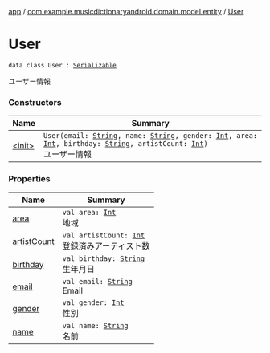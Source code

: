 [app](../../index.md) / [com.example.musicdictionaryandroid.domain.model.entity](../index.md) / [User](./index.md)

# User

`data class User : `[`Serializable`](https://developer.android.com/reference/java/io/Serializable.html)

ユーザー情報

### Constructors

| Name | Summary |
|---|---|
| [&lt;init&gt;](-init-.md) | `User(email: `[`String`](https://kotlinlang.org/api/latest/jvm/stdlib/kotlin/-string/index.html)`, name: `[`String`](https://kotlinlang.org/api/latest/jvm/stdlib/kotlin/-string/index.html)`, gender: `[`Int`](https://kotlinlang.org/api/latest/jvm/stdlib/kotlin/-int/index.html)`, area: `[`Int`](https://kotlinlang.org/api/latest/jvm/stdlib/kotlin/-int/index.html)`, birthday: `[`String`](https://kotlinlang.org/api/latest/jvm/stdlib/kotlin/-string/index.html)`, artistCount: `[`Int`](https://kotlinlang.org/api/latest/jvm/stdlib/kotlin/-int/index.html)`)`<br>ユーザー情報 |

### Properties

| Name | Summary |
|---|---|
| [area](area.md) | `val area: `[`Int`](https://kotlinlang.org/api/latest/jvm/stdlib/kotlin/-int/index.html)<br>地域 |
| [artistCount](artist-count.md) | `val artistCount: `[`Int`](https://kotlinlang.org/api/latest/jvm/stdlib/kotlin/-int/index.html)<br>登録済みアーティスト数 |
| [birthday](birthday.md) | `val birthday: `[`String`](https://kotlinlang.org/api/latest/jvm/stdlib/kotlin/-string/index.html)<br>生年月日 |
| [email](email.md) | `val email: `[`String`](https://kotlinlang.org/api/latest/jvm/stdlib/kotlin/-string/index.html)<br>Email |
| [gender](gender.md) | `val gender: `[`Int`](https://kotlinlang.org/api/latest/jvm/stdlib/kotlin/-int/index.html)<br>性別 |
| [name](name.md) | `val name: `[`String`](https://kotlinlang.org/api/latest/jvm/stdlib/kotlin/-string/index.html)<br>名前 |
